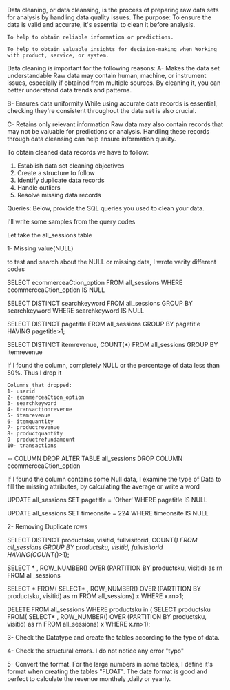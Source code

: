 
Data cleaning, or data cleansing, is the process of preparing raw data sets for analysis by handling data quality issues. 
The purpose:
    To ensure the data is valid and accurate, it's essential to clean it before analysis. 

    To help to obtain reliable information or predictions. 

    To help to obtain valuable insights for decision-making when Working with product, service, or system.

Data cleaning is important for the following reasons:
A- Makes the data set understandable
        Raw data may contain human, machine, or instrument issues, especially if obtained from multiple sources. By cleaning it, you can better understand data trends and patterns. 

B- Ensures data uniformity
        While using accurate data records is essential, checking they're consistent throughout the data set is also crucial. 

C- Retains only relevant information
        Raw data may also contain records that may not be valuable for predictions or analysis. Handling these records through data cleansing can help ensure information quality. 

To obtain cleaned data records we have to follow:
1. Establish data set cleaning objectives
2. Create a structure to follow
3. Identify duplicate data records
4. Handle outliers
5. Resolve missing data records


Queries:
Below, provide the SQL queries you used to clean your data.

I'll write some samples from the query codes

Let take the all_sessions table

1- Missing value(NULL)

to test and search about the NULL or missing data, I wrote varity different codes

SELECT ecommerceaCtion_option 
FROM all_sessions
WHERE ecommerceaCtion_option IS NULL

SELECT DISTINCT searchkeyword 
FROM all_sessions
GROUP BY searchkeyword
WHERE searchkeyword IS NULL

SELECT DISTINCT pagetitle 
FROM all_sessions
GROUP BY pagetitle
HAVING pagetitle>1;

SELECT DISTINCT itemrevenue, COUNT(*)
FROM all_sessions
GROUP BY itemrevenue


If I found the column, completely NULL or the percentage of data less than 50%. Thus I drop it

    Columns that dropped:
    1- userid
    2- ecommerceaCtion_option
    3- searchkeyword
    4- transactionrevenue
    5- itemrevenue
    6- itemquantity
    7- productrevenue
    8- productquantity
    9- productrefundamount
    10- transactions



-- COLUMN DROP
ALTER TABLE all_sessions
DROP COLUMN ecommerceaCtion_option

If I found the column contains some Null data, I examine the type of Data to fill the missing attributes, by calculating the average or write a word

UPDATE all_sessions
SET pagetitle = 'Other'
WHERE pagetitle IS NULL

UPDATE all_sessions
SET timeonsite = 224
WHERE timeonsite IS NULL

2- Removing Duplicate rows

SELECT DISTINCT productsku, visitid, fullvisitorid, COUNT(*) 
FROM all_sessions
GROUP BY productsku, visitid, fullvisitorid
HAVING(COUNT(*)>1);

SELECT *
, ROW_NUMBER() OVER (PARTITION BY productsku, visitid) as rn
FROM all_sessions


SELECT * FROM(
	SELECT*
	, ROW_NUMBER() OVER (PARTITION BY productsku, visitid) as rn
	FROM all_sessions) x
WHERE x.rn>1;	

DELETE FROM all_sessions
WHERE productsku in (
					SELECT productsku
					FROM(
						SELECT*
						, ROW_NUMBER() OVER (PARTITION BY productsku, visitid) as rn
						FROM all_sessions) x
					WHERE x.rn>1);


3- Check the Datatype and create the tables according to the type of data.

4- Check the structural errors. I do not notice any error "typo"

5- Convert the format. For the large numbers in some tables, I define it's format when creating the tables "FLOAT". The date format is good and perfect to calculate the revenue monthely ,daily or yearly. 



